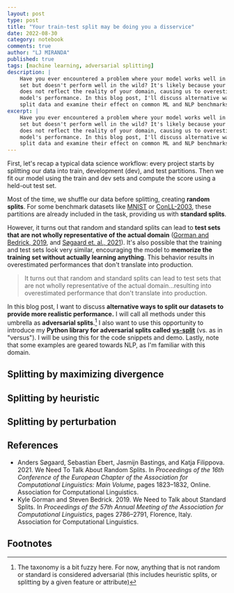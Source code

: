 ```yaml
---
layout: post
type: post
title: "Your train-test split may be doing you a disservice"
date: 2022-08-30
category: notebook
comments: true
author: "LJ MIRANDA"
published: true
tags: [machine learning, adversarial splitting]
description: |
    Have you ever encountered a problem where your model works well in your test
    set but doesn't perform well in the wild? It's likely because your test set
    does not reflect the reality of your domain, causing us to overestimate our
    model's performance. In this blog post, I'll discuss alternative ways to
    split data and examine their effect on common ML and NLP benchmarks. 
excerpt: |
    Have you ever encountered a problem where your model works well in your test
    set but doesn't perform well in the wild? It's likely because your test set
    does not reflect the reality of your domain, causing us to overestimate our
    model's performance. In this blog post, I'll discuss alternative ways to
    split data and examine their effect on common ML and NLP benchmarks. 
---
```


<span class="firstcharacter">F</span>irst, let's recap a typical data science
workflow: every project starts by splitting our data into train, development
(dev), and test partitions. Then we fit our model using the train and dev sets
and compute the score using a held-out test set. 

Most of the time, we shuffle our data before splitting, creating **random
splits**. For some benchmark datasets like
[MNIST](http://yann.lecun.com/exdb/mnist/) or
[ConLL-2003](https://huggingface.co/datasets/conll2003), these partitions are
already included in the task, providing us with **standard splits**. 

However, it turns out that random and standard splits can lead to **test sets
that are not wholly representative of the actual domain** ([Gorman and Bedrick,
2019](#gorman2019standard), and [Søgaard et. al., 2021](#sogaard2021random)).
It's also possible that the training and test sets look very similar,
encouraging the model to **memorize the training set without actually learning
anything**. This behavior results in overestimated performances that don't
translate into production.

> It turns out that random and standard splits can lead to test sets that are
> not wholly representative of the actual domain...resulting into overestimated
> performance that don't translate into production.

In this blog post, I want to discuss **alternative ways to split our datasets to
provide more realistic performance.** I will call all methods under this
umbrella as **adversarial splits**.[^1] I also want to use this opportunity to
introduce my **Python library for adversarial splits called**
[**vs-split**](https://github.com/ljvmiranda921/vs-split) (vs. as in "versus").
I will be using this for the code snippets and demo. Lastly, note that some
examples are geared towards NLP, as I'm familiar with this domain.

## Splitting by maximizing divergence

## Splitting by heuristic

## Splitting by perturbation

<!--
Intro
- data science projects usually...
- introduce standard splits from common benchmarks
- introduce random splits what you'd usually do
-->


<!--




-->

## References

- <a id="sogaard2021random">Anders Søgaard, Sebastian Ebert, Jasmijn Bastings, and Katja Filippova.</a> 2021. We Need To Talk About Random Splits. In *Proceedings of the 16th Conference of the European Chapter of the Association for Computational Linguistics: Main Volume*, pages 1823–1832, Online. Association for Computational Linguistics.
- <a id="gorman2019standard">Kyle Gorman and Steven Bedrick.</a> 2019. We Need to Talk about Standard Splits. In *Proceedings of the 57th Annual Meeting of the Association for Computational Linguistics*, pages 2786–2791, Florence, Italy. Association for Computational Linguistics.



## Footnotes

[^1]: 

    The taxonomy is a bit fuzzy here. For now, anything that is not random
    or standard is considered adversarial (this includes heuristic splits, or
    splitting by a given feature or attribute)